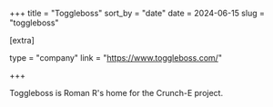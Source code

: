 +++
title = "Toggleboss"
sort_by = "date"
date = 2024-06-15
slug = "toggleboss"

[extra]

type = "company"
link = "https://www.toggleboss.com/"

+++

Toggleboss is Roman R's home for the Crunch-E project.